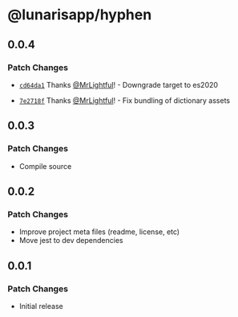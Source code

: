 # @lunarisapp/hyphen

## 0.0.4

### Patch Changes

- [`cd64da1`](https://github.com/LunarisApp/text-tools/commit/cd64da18993b790ea543286eafcc870bcf7aa4a3) Thanks [@MrLightful](https://github.com/MrLightful)! - Downgrade target to es2020

- [`7e2718f`](https://github.com/LunarisApp/text-tools/commit/7e2718fd9959b66e1fc0912e15b1ad340fde7be3) Thanks [@MrLightful](https://github.com/MrLightful)! - Fix bundling of dictionary assets

## 0.0.3

### Patch Changes

- Compile source

## 0.0.2

### Patch Changes

- Improve project meta files (readme, license, etc)
- Move jest to dev dependencies

## 0.0.1

### Patch Changes

- Initial release
